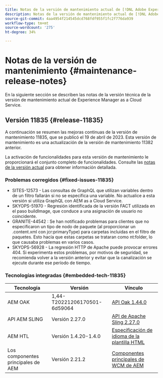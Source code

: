 ```yaml
---
title: Notas de la versión de mantenimiento actual de [!DNL Adobe Experience Manager] as a Cloud Service.
description: Notas de la versión de mantenimiento actual de [!DNL Adobe Experience Manager] as a Cloud Service.
source-git-commit: 4aa4954f214545dcd768fdf955f1fc2f776da939
workflow-type: tm+mt
source-wordcount: '275'
ht-degree: 34%

---
```



# Notas de la versión de mantenimiento {#maintenance-release-notes}

En la siguiente sección se describen las notas de la versión técnica de la versión de mantenimiento actual de Experience Manager as a Cloud Service.

## Versión 11835 {#release-11835}

A continuación se resumen las mejoras continuas de la versión de mantenimiento 11835, que se publicó el 19 de abril de 2023. Esta versión de mantenimiento es una actualización de la versión de mantenimiento 11382 anterior.

La activación de funcionalidades para esta versión de mantenimiento le proporcionará el conjunto completo de funcionalidades. Consulte las [notas de la versión actual](/help/release-notes/release-notes-cloud/release-notes-current.md) para obtener información detallada.

### Problemas corregidos {#fixed-issues-11835}

- SITES-12573 - Las consultas de GraphQL que utilizan variables dentro de un filtro fallarán si no se especifica una variable. No actualice a esta versión si utiliza GraphQL con AEM as a Cloud Service.
- SKYOPS-51970 - Regresión identificada de la versión FACT utilizada en el paso buildImage, que conduce a una asignación de usuario no coincidente.
- GRANITE-44542 : Se han notificado problemas para clientes que no especificaron un tipo de nodo de paquete (al proporcionar un .content.xml con jcr:primaryType) para carpetas incluidas en el filtro de paquetes. Esto hacía que estas carpetas se trataran como nt:folder, lo que causaba problemas en varios casos.
- SKYOPS-56928 - La regresión HTTP de Apache puede provocar errores 404. Si experimenta estos problemas, por motivos de seguridad, se recomienda volver a la versión anterior y evitar que la canalización se ejecute durante ese período de tiempo.

### Tecnologías integradas {#embedded-tech-11835}

| Tecnología | Versión | Vínculo |
|---|---|---|
| AEM OAK | 1,44-T20221206170501-6d59064 | [API Oak 1.44.0](https://www.javadoc.io/doc/org.apache.jackrabbit/oak-api/1.44.0/index.html) |
| API AEM SLING | Versión 2.27.0 | [API de Apache Sling 2.27.0](https://www.javadoc.io/doc/org.apache.sling/org.apache.sling.api/latest/index.html) |
| AEM HTL | Versión 1.4.20-1.4.0 | [Especificación de idioma de la plantilla HTML](https://github.com/adobe/htl-spec) |
| Los componentes principales de AEM | Versión 2.21.2 | [Componentes principales de WCM de AEM](https://github.com/adobe/aem-core-wcm-components) |
